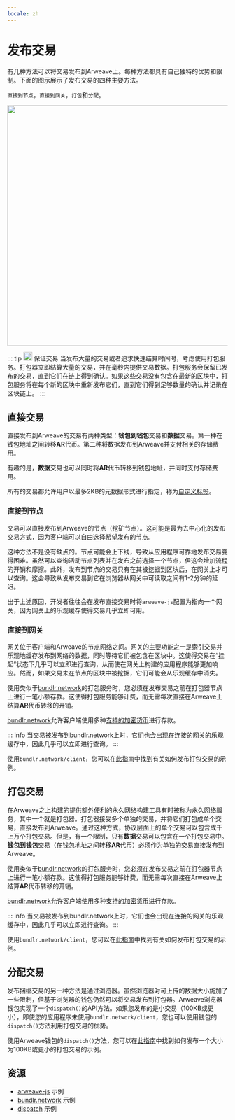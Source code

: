 ```yaml
---
locale: zh
---
```

# 发布交易

有几种方法可以将交易发布到Arweave上。每种方法都具有自己独特的优势和限制。下面的图示展示了发布交易的四种主要方法。

`直接到节点`，`直接到网关`，`打包`和`分配`。

<img src="https://arweave.net/Z1eDDnz4kqxAkkzy6p5elMz-jKnlaVIletp-Tm6W8kQ" width="550">

::: tip <img src="https://arweave.net/blzzObMx8QvyrPTdLPGV3m-NsnJ-QqBzvQIQzzZEfIk" width="20"> 保证交易
当发布大量的交易或者追求快速结算时间时，考虑使用打包服务。打包器立即结算大量的交易，并在毫秒内提供交易数据。打包服务会保留已发布的交易，直到它们在链上得到确认。如果这些交易没有包含在最新的区块中，打包服务将在每个新的区块中重新发布它们，直到它们得到足够数量的确认并记录在区块链上。
:::

## 直接交易

直接发布到Arweave的交易有两种类型：**钱包到钱包**交易和**数据**交易。第一种在钱包地址之间转移**AR**代币。第二种将数据发布到Arweave并支付相关的存储费用。

有趣的是，**数据**交易也可以同时将**AR**代币转移到钱包地址，并同时支付存储费用。

所有的交易都允许用户以最多2KB的元数据形式进行指定，称为[自定义标签](./tags.md)。

### 直接到节点

交易可以直接发布到Arweave的节点（挖矿节点）。这可能是最为去中心化的发布交易方式，因为客户端可以自由选择希望发布的节点。

这种方法不是没有缺点的。节点可能会上下线，导致从应用程序可靠地发布交易变得困难。虽然可以查询活动节点列表并在发布之前选择一个节点，但这会增加流程的开销和摩擦。此外，发布到节点的交易只有在其被挖掘到区块后，在网关上才可以查询。这会导致从发布交易到它在浏览器从网关中可读取之间有1-2分钟的延迟。

出于上述原因，开发者往往会在发布直接交易时将`arweave-js`配置为指向一个网关，因为网关上的乐观缓存使得交易几乎立即可用。

### 直接到网关

网关位于客户端和Arweave的节点网络之间。网关的主要功能之一是索引交易并乐观地缓存发布到网络的数据，同时等待它们被包含在区块中。这使得交易在“挂起”状态下几乎可以立即进行查询，从而使在网关上构建的应用程序能够更加响应。然而，如果交易未在节点的区块中被挖掘，它们可能会从乐观缓存中消失。

使用类似于[bundlr.network](https://bundlr.network)的打包服务时，您必须在发布交易之前在打包器节点上进行一笔小额存款。这使得打包服务能够计费，而无需每次直接在Arweave上结算**AR**代币转移的开销。

[bundlr.network](https://bundlr.network)允许客户端使用多种[支持的加密货币](https://docs.bundlr.network/docs/currencies)进行存款。

::: info
当交易被发布到bundlr.network上时，它们也会出现在连接的网关的乐观缓存中，因此几乎可以立即进行查询。
:::

使用`bundlr.network/client`，您可以在[此指南](../guides/posting-transactions/bundlr.md)中找到有关如何发布打包交易的示例。

## 打包交易

在Arweave之上构建的提供额外便利的永久网络构建工具有时被称为永久网络服务，其中一个就是打包器。打包器接受多个单独的交易，并将它们打包成单个交易，直接发布到Arweave。通过这种方式，协议层面上的单个交易可以包含成千上万个打包交易。但是，有一个限制，只有**数据**交易可以包含在一个打包交易中。**钱包到钱包**交易（在钱包地址之间转移**AR**代币）必须作为单独的交易直接发布到Arweave。

使用类似于[bundlr.network](https://bundlr.network)的打包服务时，您必须在发布交易之前在打包器节点上进行一笔小额存款。这使得打包服务能够计费，而无需每次直接在Arweave上结算**AR**代币转移的开销。

[bundlr.network](https://bundlr.network)允许客户端使用多种[支持的加密货币](https://docs.bundlr.network/docs/currencies)进行存款。

::: info
当交易被发布到bundlr.network上时，它们也会出现在连接的网关的乐观缓存中，因此几乎可以立即进行查询。
:::

使用`bundlr.network/client`，您可以在[此指南](../guides/posting-transactions/bundlr.md)中找到有关如何发布打包交易的示例。

## 分配交易

发布捆绑交易的另一种方法是通过浏览器。虽然浏览器对可上传的数据大小施加了一些限制，但基于浏览器的钱包仍然可以将交易发布到打包器。Arweave浏览器钱包实现了一个`dispatch()`的API方法。如果您发布的是小交易（100KB或更小），即使您的应用程序未使用`bundlr.network/client`，您也可以使用钱包的`dispatch()`方法利用打包交易的优势。

使用Arweave钱包的`dispatch()`方法，您可以在[此指南](../guides/posting-transactions/dispatch.md)中找到如何发布一个大小为100KB或更小的打包交易的示例。

## 资源

- [arweave-js](../guides/posting-transactions/arweave-js.md) 示例
- [bundlr.network](../guides/posting-transactions/bundlr.md) 示例
- [dispatch](../guides/posting-transactions/dispatch.md) 示例